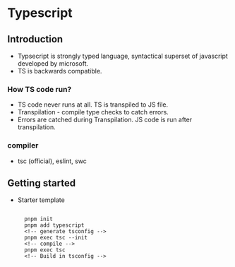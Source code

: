 # Typescript

## Introduction

- Typsecript is strongly typed language, syntactical superset of javascript developed by microsoft.
- TS is backwards compatible.

### How TS code run?

- TS code never runs at all. TS is transpiled to JS file.
- Transpilation - compile type checks to catch errors.
- Errors are catched during Transpilation. JS code is run after transpilation.

### compiler

- tsc (official), eslint, swc

## Getting started

- Starter template

  ```[] js

    pnpm init
    pnpm add typescript
    <!-- generate tsconfig -->
    pnpm exec tsc --init
    <!-- compile -->
    pnpm exec tsc
    <!-- Build in tsconfig -->
  ```
